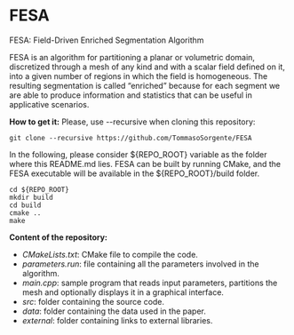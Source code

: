 # FESA
FESA: Field-Driven Enriched Segmentation Algorithm

FESA is an algorithm for partitioning a planar or volumetric domain, discretized through a mesh of any kind and with a scalar field defined on it, into a given number of regions in which the field is homogeneous. The resulting segmentation is called “enriched” because for each segment we are able to produce information and statistics that can be useful in applicative scenarios.

**How to get it:** 
Please, use --recursive when cloning this repository:

`git clone --recursive https://github.com/TommasoSorgente/FESA`

In the following, please consider ${REPO_ROOT} variable as the folder where this README.md lies. FESA can be built by running CMake, and the FESA executable will be available in the ${REPO_ROOT}/build folder.

```
cd ${REPO_ROOT}
mkdir build
cd build
cmake ..
make
```

**Content of the repository:**
 - _CMakeLists.txt_: CMake file to compile the code.
 - _parameters.run_: file containing all the parameters involved in the algorithm.
 - _main.cpp_: sample program that reads input parameters, partitions the mesh and optionally displays it in a graphical interface.
 - _src_: folder containing the source code.
 - _data_: folder containing the data used in the paper.
 - _external_: folder containing links to external libraries.

